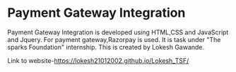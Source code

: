 # Payment Gateway Integration


Payment Gateway Integration is developed using HTML,CSS and JavaScript and Jquery. For payment gateway,Razorpay is used. It is task under "The sparks Foundation" internship. This is created by Lokesh Gawande.


Link to website-https://lokesh21012002.github.io/Lokesh_TSF/
